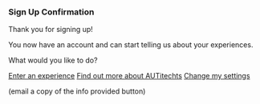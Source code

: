### Sign Up Confirmation

Thank you for signing up!

You now have an account and can start telling us about your experiences. 

What would you like to do?

[Enter an experience](#4-Enter-your-experience)
[Find out more about AUTitechts](10)
[Change my settings](12)

(email a copy of the info provided button)
